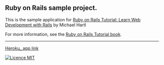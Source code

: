 ## Ruby on Rails sample project.

This is the sample application for
[Ruby on Rails Tutorial:
Learn Web Development with Rails](http://www.railstutorial.org/)
by Michael Hartl

For more information, see the
[Ruby on Rails Tutorial book](http://www.railstutorial.org/book).
___
[Heroku_ app link](https://thawing-inlet-71931.herokuapp.com/)

[![Licence MIT](https://img.shields.io/apm/l/vim-mode.svg)](https://opensource.org/licenses/MIT)

